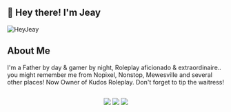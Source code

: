 ## 👋 Hey there! I'm Jeay
<p align="left"> <img src="https://komarev.com/ghpvc/?username=heyjeay&label=Views&color=blue&style=plastic" alt="HeyJeay" /> </p>



## About Me
I'm a Father by day & gamer by night, Roleplay aficionado & extraordinaire.. you might remember me from Nopixel, Nonstop, Mewesville and several other places! Now Owner of Kudos Roleplay. Don't forget to tip the waitress!<br>

## 

<p align="center">
<a href="https://kick.com/heyjeay"><img src="https://img.shields.io/badge/-Website-ff00ff?style=flat&logo=CodeSandbox&logoColor=white"/></a>
<a href="https://discord.gg/kudosrp"><img src="https://img.shields.io/badge/-Discord-7289DA?style=flat&logo=Discord&logoColor=white"/></a>
<a href="https://x.com/hayjeay"><img src="https://img.shields.io/badge/-Twitter-1DA1F2?style=flat&logo=Twitter&logoColor=white"/></a>
</p>

